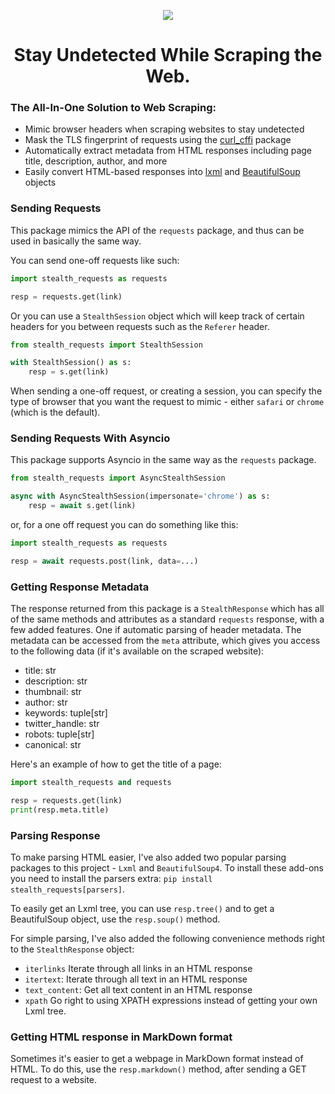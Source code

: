 <p align="center">
    <img src="https://github.com/jpjacobpadilla/Stealth-Requests/blob/0572cdf58d141239e945a1562490b1d00054379c/logo.png?raw=true">
</p>

<h1 align="center">Stay Undetected While Scraping the Web.</h1>

### The All-In-One Solution to Web Scraping:
- Mimic browser headers when scraping websites to stay undetected
- Mask the TLS fingerprint of requests using the [curl_cffi](https://curl-cffi.readthedocs.io/en/latest/) package
- Automatically extract metadata from HTML responses including page title, description, author, and more
- Easily convert HTML-based responses into [lxml](https://lxml.de/apidoc/lxml.html) and [BeautifulSoup](https://beautiful-soup-4.readthedocs.io/en/latest/) objects

### Sending Requests

This package mimics the API of the `requests` package, and thus can be used in basically the same way.

You can send one-off requests like such:

```python
import stealth_requests as requests

resp = requests.get(link)
```

Or you can use a `StealthSession` object which will keep track of certain headers for you between requests such as the `Referer` header.

```python
from stealth_requests import StealthSession

with StealthSession() as s:
    resp = s.get(link)
```

When sending a one-off request, or creating a session, you can specify the type of browser that you want the request to mimic - either `safari` or `chrome` (which is the default).

### Sending Requests With Asyncio

This package supports Asyncio in the same way as the `requests` package.

```python
from stealth_requests import AsyncStealthSession

async with AsyncStealthSession(impersonate='chrome') as s:
    resp = await s.get(link)
```

or, for a one off request you can do something like this:

```python
import stealth_requests as requests

resp = await requests.post(link, data=...)
```

### Getting Response Metadata

The response returned from this package is a `StealthResponse` which has all of the same methods and attributes as a standard `requests` response, with a few added features. One if automatic parsing of header metadata. The metadata can be accessed from the `meta` attribute, which gives you access to the following data (if it's available on the scraped website):

- title: str
- description: str
- thumbnail: str
- author: str
- keywords: tuple[str]
- twitter_handle: str
- robots: tuple[str]
- canonical: str

Here's an example of how to get the title of a page:

```python
import stealth_requests and requests

resp = requests.get(link)
print(resp.meta.title)
```

### Parsing Response

To make parsing HTML easier, I've also added two popular parsing packages to this project - `Lxml` and `BeautifulSoup4`. To install these add-ons you need to install the parsers extra: `pip install stealth_requests[parsers]`.

To easily get an Lxml tree, you can use `resp.tree()` and to get a BeautifulSoup object, use the `resp.soup()` method.

For simple parsing, I've also added the following convenience methods right to the `StealthResponse` object:

- `iterlinks` Iterate through all links in an HTML response
- `itertext`: Iterate through all text in an HTML response
- `text_content`: Get all text content in an HTML response
- `xpath` Go right to using XPATH expressions instead of getting your own Lxml tree.

### Getting HTML response in MarkDown format

Sometimes it's easier to get a webpage in MarkDown format instead of HTML. To do this, use the `resp.markdown()` method, after sending a GET request to a website.
